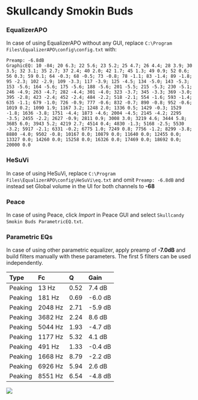 # Skullcandy Smokin Buds

### EqualizerAPO
In case of using EqualizerAPO without any GUI, replace `C:\Program Files\EqualizerAPO\config\config.txt`
with:
```
Preamp: -6.8dB
GraphicEQ: 10 -84; 20 6.3; 22 5.6; 23 5.2; 25 4.7; 26 4.4; 28 3.9; 30 3.5; 32 3.1; 35 2.7; 37 2.4; 40 2.0; 42 1.7; 45 1.3; 49 0.9; 52 0.6; 56 0.3; 59 0.1; 64 -0.3; 68 -0.5; 73 -0.8; 78 -1.1; 83 -1.4; 89 -1.8; 95 -2.3; 102 -2.9; 109 -3.3; 117 -3.9; 125 -4.5; 134 -5.0; 143 -5.3; 153 -5.6; 164 -5.6; 175 -5.6; 188 -5.6; 201 -5.5; 215 -5.3; 230 -5.1; 246 -4.9; 263 -4.7; 282 -4.4; 301 -4.0; 323 -3.7; 345 -3.3; 369 -3.0; 395 -2.8; 423 -2.4; 452 -2.4; 484 -2.2; 518 -2.1; 554 -1.6; 593 -1.4; 635 -1.1; 679 -1.0; 726 -0.9; 777 -0.6; 832 -0.7; 890 -0.8; 952 -0.6; 1019 0.2; 1090 1.9; 1167 3.2; 1248 2.0; 1336 0.5; 1429 -0.3; 1529 -1.8; 1636 -3.8; 1751 -4.4; 1873 -4.6; 2004 -4.5; 2145 -4.2; 2295 -3.5; 2455 -2.2; 2627 -0.9; 2811 0.9; 3008 3.0; 3219 4.6; 3444 5.8; 3685 6.0; 3943 5.2; 4219 2.7; 4514 0.4; 4830 -1.3; 5168 -2.5; 5530 -3.2; 5917 -2.1; 6331 -0.2; 6775 1.0; 7249 0.8; 7756 -1.2; 8299 -3.8; 8880 -4.0; 9502 -0.8; 10167 0.0; 10879 0.0; 11640 0.0; 12455 0.0; 13327 0.0; 14260 0.0; 15258 0.0; 16326 0.0; 17469 0.0; 18692 0.0; 20000 0.0
```

### HeSuVi
In case of using HeSuVi, replace `C:\Program Files\EqualizerAPO\config\HeSuVi\eq.txt` and omit `Preamp:
-6.8dB` and instead set Global volume in the UI for both channels to **-68**

### Peace
In case of using Peace, click *Import* in Peace GUI and select `Skullcandy Smokin Buds ParametricEQ.txt`.

### Parametric EQs
In case of using other parametric equalizer, apply preamp of **-7.0dB** and build filters manually with
these parameters. The first 5 filters can be used independently.

| Type    | Fc      |    Q | Gain    |
|:--------|:--------|:-----|:--------|
| Peaking | 13 Hz   | 0.52 | 7.4 dB  |
| Peaking | 181 Hz  | 0.69 | -6.0 dB |
| Peaking | 2048 Hz | 2.71 | -5.9 dB |
| Peaking | 3682 Hz | 2.24 | 8.6 dB  |
| Peaking | 5044 Hz | 1.93 | -4.7 dB |
| Peaking | 1177 Hz | 5.32 | 4.1 dB  |
| Peaking | 491 Hz  | 1.33 | -0.4 dB |
| Peaking | 1668 Hz | 8.79 | -2.2 dB |
| Peaking | 6926 Hz | 5.94 | 2.6 dB  |
| Peaking | 8551 Hz | 6.54 | -4.8 dB |

![](https://raw.githubusercontent.com/jaakkopasanen/AutoEq/master/results/headphonecom/sbaf-serious/Skullcandy%20Smokin%20Buds/Skullcandy%20Smokin%20Buds.png)